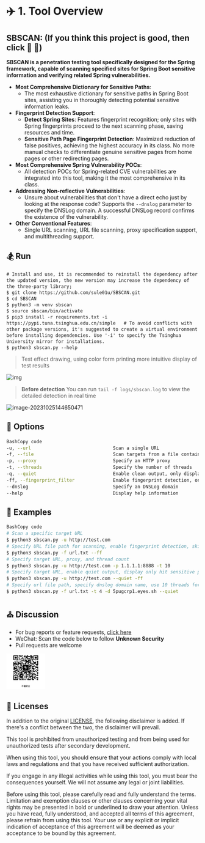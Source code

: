 # ✈️ 1. Tool Overview

## SBSCAN: (If you think this project is good, then click 🌟 🤩)

**SBSCAN is a penetration testing tool specifically designed for the Spring framework, capable of scanning specified sites for Spring Boot sensitive information and verifying related Spring vulnerabilities.**

- **Most Comprehensive Dictionary for Sensitive Paths**:
  - The most exhaustive dictionary for sensitive paths in Spring Boot sites, assisting you in thoroughly detecting potential sensitive information leaks.
- **Fingerprint Detection Support**:
  - **Detect Spring Sites**: Features fingerprint recognition; only sites with Spring fingerprints proceed to the next scanning phase, saving resources and time.
  - **Sensitive Path Page Fingerprint Detection**: Maximized reduction of false positives, achieving the highest accuracy in its class. No more manual checks to differentiate genuine sensitive pages from home pages or other redirecting pages.
- **Most Comprehensive Spring Vulnerability POCs**:
  - All detection POCs for Spring-related CVE vulnerabilities are integrated into this tool, making it the most comprehensive in its class.
- **Addressing Non-reflective Vulnerabilities**:
  - Unsure about vulnerabilities that don't have a direct echo just by looking at the response code? Supports the `--dnslog` parameter to specify the DNSLog domain. A successful DNSLog record confirms the existence of the vulnerability.
- **Other Conventional Features**:
  - Single URL scanning, URL file scanning, proxy specification support, and multithreading support.

## 🏂 Run

```shell
# Install and use, it is recommended to reinstall the dependency after the updated version, the new version may increase the dependency of the three-party library;
$ git clone https://github.com/sule01u/SBSCAN.git
$ cd SBSCAN
$ python3 -m venv sbscan
$ source sbscan/bin/activate
$ pip3 install -r requirements.txt -i https://pypi.tuna.tsinghua.edu.cn/simple   # To avoid conflicts with other package versions, it's suggested to create a virtual environment before installing dependencies. Use '-i' to specify the Tsinghua University mirror for installations.
$ python3 sbscan.py --help
```

> Test effect drawing, using color form printing more intuitive display of test results

![img](https://p.ipic.vip/1j9o3a.png)

> **Before detection** You can run `tail -f logs/sbscan.log` to view the detailed detection in real time

![image-20231025144650471](https://p.ipic.vip/uf51sp.png)

## 🎡 Options

```bash
BashCopy code
-u, --url                              Scan a single URL
-f, --file                             Scan targets from a file containing URLs
-p, --proxy                            Specify an HTTP proxy
-t, --threads                          Specify the number of threads
-q, --quiet                            Enable clean output, only display sensitive path hits
-ff, --fingerprint_filter              Enable fingerprint detection, only the sites that detect spring fingerprints will be scanned in the next step (it may cause missing reports, please select whether to enable it according to the actual situation
--dnslog                               Specify an DNSLog domain
--help                                 Display help information
```

## 🎨 Examples

```bash
BashCopy code
# Scan a specific target URL
$ python3 sbscan.py -u http://test.com
# Specify URL file path for scanning, enable fingerprint detection, skip scanning paths and CVEs for non-fingerprint detected URLs
$ python3 sbscan.py -f url.txt --ff
# Specify target URL, proxy, and thread count
$ python3 sbscan.py -u http://test.com -p 1.1.1.1:8888 -t 10
# Specify target URL, enable quiet output, display only hit sensitive paths or CVEs, enable fingerprint detection for scanning matching fingerprint sites
$ python3 sbscan.py -u http://test.com --quiet -ff
# Specify url file path, specify dnslog domain name, use 10 threads for concurrent scanning, and enable clean output
$ python3 sbscan.py -f url.txt -t 4 -d 5pugcrp1.eyes.sh --quiet
```

## ⛪ Discussion

- For bug reports or feature requests, [click here](https://github.com/sule01u/SBSCAN/issues)
- WeChat: Scan the code below to follow **Unknown Security**
- Pull requests are welcome

<p>     <img alt="QR-code" src="https://github.com/sule01u/BigTree975.github.io/blob/master/img/mine.png" width="20%" height="20%" style="max-width:100%;"> </p>

## 📑 Licenses

In addition to the original [LICENSE](https://github.com/sule01u/SBSCAN/blob/master/LICENSE), the following disclaimer is added. If there's a conflict between the two, the disclaimer will prevail.

This tool is prohibited from unauthorized testing and from being used for unauthorized tests after secondary development.

When using this tool, you should ensure that your actions comply with local laws and regulations and that you have received sufficient authorization.

If you engage in any illegal activities while using this tool, you must bear the consequences yourself. We will not assume any legal or joint liabilities.

Before using this tool, please carefully read and fully understand the terms. Limitation and exemption clauses or other clauses concerning your vital rights may be presented in bold or underlined to draw your attention. Unless you have read, fully understood, and accepted all terms of this agreement, please refrain from using this tool. Your use or any explicit or implicit indication of acceptance of this agreement will be deemed as your acceptance to be bound by this agreement.

